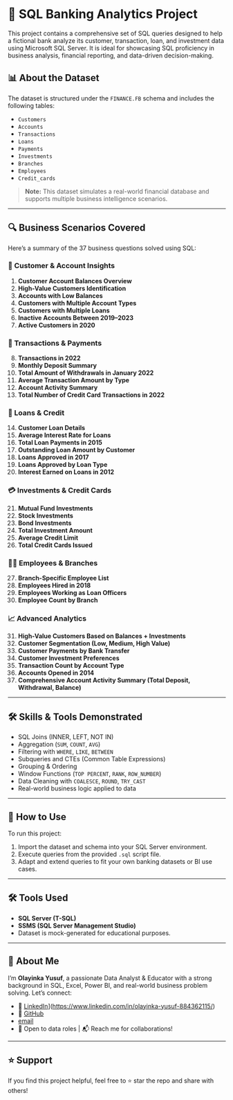 # 🏦 SQL Banking Analytics Project

This project contains a comprehensive set of SQL queries designed to help a fictional bank analyze its customer, transaction, loan, and investment data using Microsoft SQL Server. It is ideal for showcasing SQL proficiency in business analysis, financial reporting, and data-driven decision-making.

## 📊 About the Dataset

The dataset is structured under the `FINANCE.FB` schema and includes the following tables:

- `Customers`
- `Accounts`
- `Transactions`
- `Loans`
- `Payments`
- `Investments`
- `Branches`
- `Employees`
- `Credit_cards`

> **Note:** This dataset simulates a real-world financial database and supports multiple business intelligence scenarios.

---

## 🔍 Business Scenarios Covered

Here’s a summary of the 37 business questions solved using SQL:

### 🎯 Customer & Account Insights
1. **Customer Account Balances Overview**
2. **High-Value Customers Identification**
3. **Accounts with Low Balances**
4. **Customers with Multiple Account Types**
5. **Customers with Multiple Loans**
6. **Inactive Accounts Between 2019–2023**
7. **Active Customers in 2020**

### 💸 Transactions & Payments
8. **Transactions in 2022**
9. **Monthly Deposit Summary**
10. **Total Amount of Withdrawals in January 2022**
11. **Average Transaction Amount by Type**
12. **Account Activity Summary**
13. **Total Number of Credit Card Transactions in 2022**

### 🏦 Loans & Credit
14. **Customer Loan Details**
15. **Average Interest Rate for Loans**
16. **Total Loan Payments in 2015**
17. **Outstanding Loan Amount by Customer**
18. **Loans Approved in 2017**
19. **Loans Approved by Loan Type**
20. **Interest Earned on Loans in 2012**

### 💳 Investments & Credit Cards
21. **Mutual Fund Investments**
22. **Stock Investments**
23. **Bond Investments**
24. **Total Investment Amount**
25. **Average Credit Limit**
26. **Total Credit Cards Issued**

### 🧑‍💼 Employees & Branches
27. **Branch-Specific Employee List**
28. **Employees Hired in 2018**
29. **Employees Working as Loan Officers**
30. **Employee Count by Branch**

### 📈 Advanced Analytics
31. **High-Value Customers Based on Balances + Investments**
32. **Customer Segmentation (Low, Medium, High Value)**
33. **Customer Payments by Bank Transfer**
34. **Customer Investment Preferences**
35. **Transaction Count by Account Type**
36. **Accounts Opened in 2014**
37. **Comprehensive Account Activity Summary (Total Deposit, Withdrawal, Balance)**

---

## 🛠️ Skills & Tools Demonstrated

- SQL Joins (INNER, LEFT, NOT IN)
- Aggregation (`SUM`, `COUNT`, `AVG`)
- Filtering with `WHERE`, `LIKE`, `BETWEEN`
- Subqueries and CTEs (Common Table Expressions)
- Grouping & Ordering
- Window Functions (`TOP PERCENT`, `RANK`, `ROW_NUMBER`)
- Data Cleaning with `COALESCE`, `ROUND`, `TRY_CAST`
- Real-world business logic applied to data

---

## 📌 How to Use

To run this project:

1. Import the dataset and schema into your SQL Server environment.
2. Execute queries from the provided `.sql` script file.
3. Adapt and extend queries to fit your own banking datasets or BI use cases.

---

## 🛠️ Tools Used

- **SQL Server (T-SQL)**
- **SSMS (SQL Server Management Studio)**
- Dataset is mock-generated for educational purposes.


---

## 🙋 About Me

I’m **Olayinka Yusuf**, a passionate Data Analyst & Educator with a strong background in SQL, Excel, Power BI, and real-world business problem solving. Let’s connect:

- 🔗 [LinkedIn](https://www.linkedin.com/in/YOUR-LINKEDIN-HANDLE)](https://www.linkedin.com/in/olayinka-yusuf-884362115/)
- 🐙 [GitHub](https://github.com/Sahdam)
- [email](yusufolayinka92@gmail.com)
- 💼 Open to data roles | 📬 Reach me for collaborations!

---

## ⭐️ Support

If you find this project helpful, feel free to ⭐️ star the repo and share with others!


